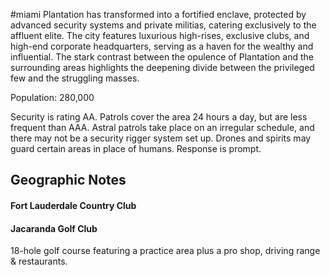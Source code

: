 #miami
Plantation has transformed into a fortified enclave, protected by advanced security systems and private militias, catering exclusively to the affluent elite. The city features luxurious high-rises, exclusive clubs, and high-end corporate headquarters, serving as a haven for the wealthy and influential. The stark contrast between the opulence of Plantation and the surrounding areas highlights the deepening divide between the privileged few and the struggling masses.

Population: 280,000

Security is rating AA. Patrols cover the area 24 hours a day, but are less frequent than AAA. Astral patrols take place on an irregular schedule, and there may not be a security rigger system set up. Drones and spirits may guard certain areas in place of humans. Response is prompt.

## Geographic Notes

#### Fort Lauderdale Country Club

#### Jacaranda Golf Club
18-hole golf course featuring a practice area plus a pro shop, driving range & restaurants.